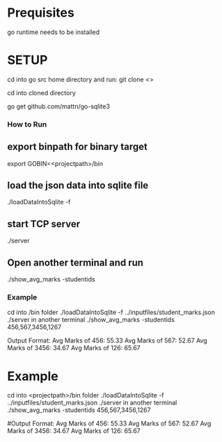 # Prequisites
go runtime needs to be installed

# SETUP

cd into go src home directory and run:
git clone <>

cd into cloned directory

go get github.com/mattn/go-sqlite3



### How to Run

## export binpath for binary target
export GOBIN=\<projectpath\>/bin
## load the json data into sqlite file
./loadDataIntoSqlite -f <inputfile in json format>
## start TCP server
./server
## Open another terminal and run
./show_avg_marks -studentids <studentids>
  
### Example

cd into <projectpath>/bin folder
./loadDataIntoSqlite -f \.\./inputfiles/student_marks.json
./server
in another terminal
./show_avg_marks -studentids 456,567,3456,1267

Output Format:
Avg Marks of 456: 55.33
Avg Marks of 567: 52.67
Avg Marks of 3456: 34.67
Avg Marks of 126: 65.67


# Example
cd into \<projectpath\>/bin folder
./loadDataIntoSqlite -f ../inputfiles/student_marks.json
./server
in another terminal
./show_avg_marks -studentids 456,567,3456,1267

#Output Format:
Avg Marks of 456: 55.33
Avg Marks of 567: 52.67
Avg Marks of 3456: 34.67
Avg Marks of 126: 65.67


